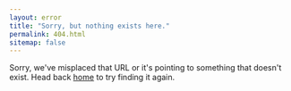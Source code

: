 ```yaml
---
layout: error
title: "Sorry, but nothing exists here."
permalink: 404.html
sitemap: false
---
```


Sorry, we've misplaced that URL or it's pointing to something that doesn't exist. Head back <a href="{{ site.baseurl }}/">home</a> to try finding it again.
